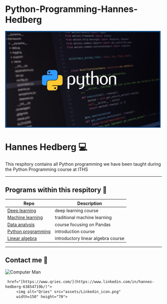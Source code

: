 # Python-Programming-Hannes-Hedberg

<img src="assets/python.jpg" alt="drawing" width="500"/>

# Hannes Hedberg :computer:

This respitory contains all Python programming we have been taught during the Python Programming course at ITHS

---

## Programs within this respitory :briefcase:

| Repo                           | Description                        |
| ------------------------------ | ---------------------------------- |
| [Deep learning][dl]            | deep learning course               |
| [Machine learning][ml]         | traditional machine learning       |
| [Data analysis][data_analysis] | course focusing on Pandas          |
| [Python programming][pytprog]  | introduction course                |
| [Linear algebra][lin_alg]      | introductory linear algebra course |

<!-- | [Programmering 1][prog1]           | first programming course (gymnasiet)   | -->

[dl]: https://github.com/kokchun/Deep-learning-AI21
[ml]: https://github.com/kokchun/Maskininlarning-AI21
[pytprog]: https://github.com/kokchun/Programmering-med-Python
[data_analysis]: https://github.com/kokchun/Databehandling
[prog1]: https://github.com/NTI-Kronhus/TE19CD-PRRPRR01
[lin_alg]: https://github.com/kokchun/Linjar-algebra-21

---

## Contact me :iphone:

<img src="coding.gif" alt="Computer Man" style="width:48px;height:48px;">

     href="[https://www.qries.com/](https://www.linkedin.com/in/hannes-hedberg-63854719b/)">
         <img alt="Qries" src="assets/Linkedin_icon.png"
         width=150" height="70">
     

